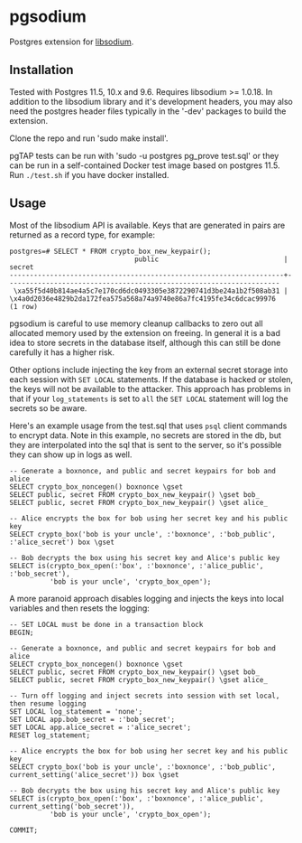 # pgsodium

Postgres extension for [libsodium](https://download.libsodium.org/doc/).

## Installation

Tested with Postgres 11.5, 10.x and 9.6.  Requires libsodium >=
1.0.18.  In addition to the libsodium library and it's development
headers, you may also need the postgres header files typically in the
'-dev' packages to build the extension.

Clone the repo and run 'sudo make install'.

pgTAP tests can be run with 'sudo -u postgres pg_prove test.sql' or
they can be run in a self-contained Docker test image based on
postgres 11.5.  Run `./test.sh` if you have docker installed.

## Usage

Most of the libsodium API is available.  Keys that are generated in
pairs are returned as a record type, for example:

```
postgres=# SELECT * FROM crypto_box_new_keypair();
                               public                               |                               secret
--------------------------------------------------------------------+--------------------------------------------------------------------
 \xa55f5d40b814ae4a5c7e170cd6dc0493305e3872290741d3be24a1b2f508ab31 | \x4a0d2036e4829b2da172fea575a568a74a9740e86a7fc4195fe34c6dcac99976
(1 row)
```

pgsodium is careful to use memory cleanup callbacks to zero out all
allocated memory used by the extension on freeing.  In general it is a
bad idea to store secrets in the database itself, although this can
still be done carefully it has a higher risk.

Other options include injecting the key from an external secret
storage into each session with `SET LOCAL` statements.  If the
database is hacked or stolen, the keys will not be available to the
attacker.  This approach has problems in that if your `log_statements`
is set to `all` the `SET LOCAL` statement will log the secrets so be
aware.

Here's an example usage from the test.sql that uses `psql` client
commands to encrypt data.  Note in this example, no secrets are stored
in the db, but they are interpolated into the sql that is sent to the
server, so it's possible they can show up in logs as well.


    -- Generate a boxnonce, and public and secret keypairs for bob and alice
    SELECT crypto_box_noncegen() boxnonce \gset
    SELECT public, secret FROM crypto_box_new_keypair() \gset bob_
    SELECT public, secret FROM crypto_box_new_keypair() \gset alice_

    -- Alice encrypts the box for bob using her secret key and his public key
    SELECT crypto_box('bob is your uncle', :'boxnonce', :'bob_public', :'alice_secret') box \gset

    -- Bob decrypts the box using his secret key and Alice's public key
    SELECT is(crypto_box_open(:'box', :'boxnonce', :'alice_public', :'bob_secret'),
              'bob is your uncle', 'crypto_box_open');


A more paranoid approach disables logging and injects the keys into
local variables and then resets the logging:

    -- SET LOCAL must be done in a transaction block
    BEGIN;

    -- Generate a boxnonce, and public and secret keypairs for bob and alice
    SELECT crypto_box_noncegen() boxnonce \gset
    SELECT public, secret FROM crypto_box_new_keypair() \gset bob_
    SELECT public, secret FROM crypto_box_new_keypair() \gset alice_

    -- Turn off logging and inject secrets into session with set local, then resume logging
    SET LOCAL log_statement = 'none';
    SET LOCAL app.bob_secret = :'bob_secret';
    SET LOCAL app.alice_secret = :'alice_secret';
    RESET log_statement;

    -- Alice encrypts the box for bob using her secret key and his public key
    SELECT crypto_box('bob is your uncle', :'boxnonce', :'bob_public', current_setting('alice_secret')) box \gset

    -- Bob decrypts the box using his secret key and Alice's public key
    SELECT is(crypto_box_open(:'box', :'boxnonce', :'alice_public', current_setting('bob_secret')),
              'bob is your uncle', 'crypto_box_open');

    COMMIT;
